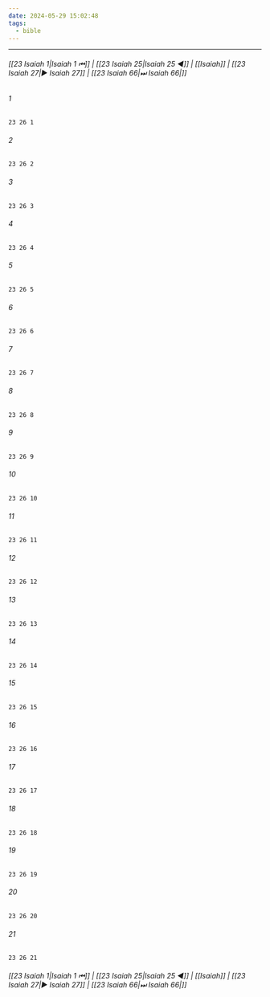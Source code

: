 ```yaml
---
date: 2024-05-29 15:02:48
tags:
  - bible
---
```

___

###### [[23 Isaiah 1|Isaiah 1 ⏮]] | [[23 Isaiah 25|Isaiah 25 ◀]] | [[Isaiah]] | [[23 Isaiah 27|▶ Isaiah 27]] | [[23 Isaiah 66|⏭ Isaiah 66|]]

###### 1
``` verse
23 26 1 
```
###### 2
``` verse
23 26 2 
```
###### 3
``` verse
23 26 3 
```
###### 4
``` verse
23 26 4 
```
###### 5
``` verse
23 26 5 
```
###### 6
``` verse
23 26 6 
```
###### 7
``` verse
23 26 7 
```
###### 8
``` verse
23 26 8 
```
###### 9
``` verse
23 26 9 
```
###### 10
``` verse
23 26 10 
```
###### 11
``` verse
23 26 11 
```
###### 12
``` verse
23 26 12 
```
###### 13
``` verse
23 26 13 
```
###### 14
``` verse
23 26 14 
```
###### 15
``` verse
23 26 15 
```
###### 16
``` verse
23 26 16 
```
###### 17
``` verse
23 26 17 
```
###### 18
``` verse
23 26 18 
```
###### 19
``` verse
23 26 19 
```
###### 20
``` verse
23 26 20 
```
###### 21
``` verse
23 26 21 
```

###### [[23 Isaiah 1|Isaiah 1 ⏮]] | [[23 Isaiah 25|Isaiah 25 ◀]] | [[Isaiah]] | [[23 Isaiah 27|▶ Isaiah 27]] | [[23 Isaiah 66|⏭ Isaiah 66|]]

